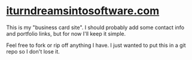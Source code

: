 # [iturndreamsintosoftware.com](http://iturndreamsintosoftware.com)

This is my "business card site". I should probably add some contact info and portfolio links, but for now I'll keep it simple.

Feel free to fork or rip off anything I have. I just wanted to put this in a git repo so I don't lose it.
